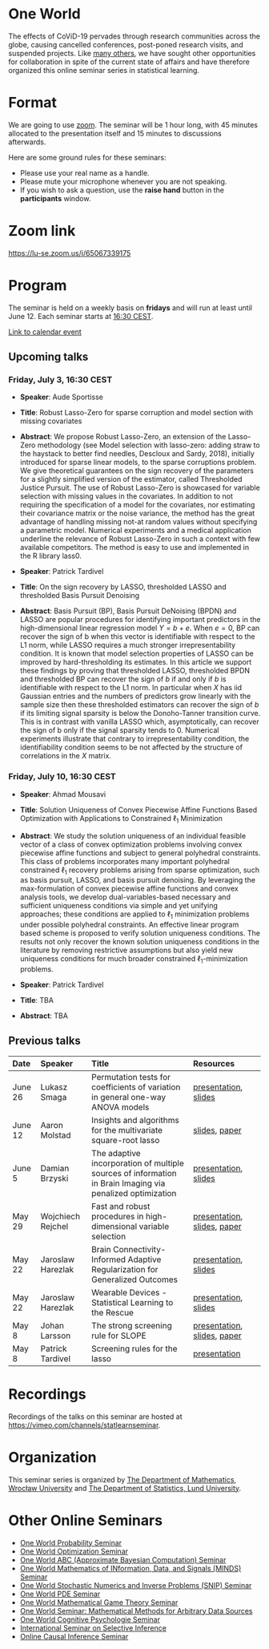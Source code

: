 <script type="text/x-mathjax-config">
  MathJax.Hub.Config({
    tex2jax: {
      inlineMath: [ ['$','$'], ["\\(","\\)"] ],
      processEscapes: true
    }
  });
</script>
<script
  type="text/javascript"
  charset="utf-8"
  src="https://cdn.mathjax.org/mathjax/latest/MathJax.js?config=TeX-AMS-MML_HTMLorMML"
>
</script>
<script
  type="text/javascript"
  charset="utf-8"
  src="https://vincenttam.github.io/javascripts/MathJaxLocal.js"
>
</script>

# One World

The effects of CoViD-19 pervades through research communities across the globe,
causing cancelled conferences, post-poned research visits, and suspended
projects. Like [many others](#other-one-world-seminars), we have sought 
other opportunities for collaboration in spite of the current state of
affairs and have therefore organized this online seminar 
series in statistical learning.

# Format

We are going to use [zoom](https://zoom.us/). The seminar will be 1 hour
long, with 45 minutes allocated to the presentation itself and 15 minutes to
discussions afterwards. 

Here are some ground rules for these seminars:

- Please use your real name as a handle.
- Please mute your microphone whenever you are not speaking.
- If you wish to ask a question, use the **raise hand** button in the
  **participants** window.

# Zoom link

<https://lu-se.zoom.us/j/65067339175>

# Program

The seminar is held on a weekly basis on **fridays** and will run
at least until June 12. Each seminar starts at
[16:30 CEST](https://www.thetimezoneconverter.com/?t=16%3A30%20pm&tz=Warsaw&).

[Link to calendar event](https://lu-se.zoom.us/meeting/u5Etce6rrTIrHdGmDxIUKT33_HsILcrt6Tui/ics?icsToken=98tyKu-trj0tGdecsR6CR_MMAo_oKOnztlhcgqd6kTv9KhV4VlClCcpRG558AsyG)

## Upcoming talks

### Friday, July 3, 16:30 CEST

- **Speaker**: Aude Sportisse
- **Title**: Robust Lasso-Zero for sparse corruption and model section with missing covariates
- **Abstract**: We propose Robust Lasso-Zero, an extension of the Lasso-Zero methodology (see Model selection with lasso-zero: adding straw to the haystack to better find needles, Descloux and Sardy, 2018), initially introduced for sparse linear models, to the sparse corruptions problem. We give theoretical guarantees on the sign recovery of the parameters for a slightly simplified version of the estimator, called Thresholded Justice Pursuit. The use of Robust Lasso-Zero is showcased for variable selection with missing values in the covariates. In addition to not requiring the specification of a model for the covariates, nor estimating their covariance matrix or the noise variance, the method has the great advantage of handling missing not-at random values without specifying a parametric model. Numerical experiments and a medical application underline the relevance of Robust Lasso-Zero in such a context with few available competitors. The method is easy to use and implemented in the R library lass0.

- **Speaker**: Patrick Tardivel
- **Title**: On the sign recovery by LASSO, thresholded LASSO and thresholded Basis Pursuit Denoising
- **Abstract**: Basis Pursuit (BP), Basis Pursuit DeNoising (BPDN) and LASSO are popular procedures for identifying important predictors in the high-dimensional linear regression model $Y=b+e$. When $e=0$, BP can recover the sign of b when this vector is identifiable with respect to the L1 norm, while LASSO requires a much stronger irrepresentability condition. It is known that model selection properties of LASSO can be improved by hard-thresholding its estimates. In this article we support these findings by proving that thresholded LASSO, thresholded BPDN and thresholded BP can recover the sign of $b$ if and only if $b$ is identifiable with respect to the L1 norm. In particular when $X$ has iid Gaussian entries and the numbers of predictors grow linearly with the sample size then these thresholded estimators can recover the sign of $b$ if its limiting signal sparsity is below the Donoho-Tanner transition curve. This is in contrast with vanilla LASSO which, asymptotically, can recover the sign of b only if the signal sparsity tends to 0. Numerical experiments illustrate that contrary to irrepresentability condition, the identifiability condition seems to be not affected by the structure of correlations in the $X$ matrix. 

### Friday, July 10, 16:30 CEST

- **Speaker**: Ahmad Mousavi
- **Title**: Solution Uniqueness of Convex Piecewise Affine Functions Based Optimization with Applications to Constrained $\ell_1$ Minimization
- **Abstract**: We study the solution uniqueness of an individual feasible vector of a class of convex optimization problems involving convex piecewise affine functions and subject to general polyhedral constraints. This class of problems incorporates many important polyhedral constrained $\ell_1$ recovery problems arising from sparse optimization, such as basis pursuit, LASSO, and basis pursuit denoising.
By leveraging the max-formulation of convex piecewise affine functions and convex analysis tools, we develop dual-variables-based necessary and sufficient uniqueness conditions via simple and yet unifying approaches; these conditions are applied to $\ell_1$ minimization problems under possible polyhedral constraints. An effective linear program based scheme is proposed to verify solution uniqueness conditions. The results not only recover the known solution uniqueness conditions in the literature by removing restrictive assumptions but also yield new uniqueness conditions for much broader constrained $\ell_1$-minimization problems.

- **Speaker**: Patrick Tardivel
- **Title**: TBA
- **Abstract**: TBA

## Previous talks

| Date    | Speaker           | Title                                                                                                     | Resources                                                                                                                       |     |
| :------ | :---------------- | :-------------------------------------------------------------------------------------------------------- | :------------------------------------------------------------------------------------------------------------------------------ | :-- |
| June 26 | Lukasz Smaga      | Permutation tests for coefficients of variation in general one-way ANOVA models                           | [presentation](https://vimeo.com/433588392), [slides](slides/200626-smaga.pdf)                                                  |     |
| June 12 | Aaron Molstad     | Insights and algorithms for the multivariate square-root lasso                                            | [slides](slides/200612-molstad.pdf), [paper](https://arxiv.org/pdf/1909.05041)                                                  |     |
| June 5  | Damian Brzyski    | The adaptive incorporation of multiple sources of information in Brain Imaging via penalized optimization | [presentation](https://vimeo.com/427870917), [slides](slides/200605-brzyski.pdf)                                                |     |
| May 29  | Wojchiech Rejchel | Fast and robust procedures in high-dimensional variable selection                                         | [presentation](https://vimeo.com/424316618), [slides](slides/200529-rejchel.pdf), [paper](https://arxiv.org/abs/1905.05876)     |     |
| May 22  | Jaroslaw Harezlak | Brain Connectivity-Informed Adaptive Regularization for Generalized Outcomes                              | [presentation](https://vimeo.com/421641945), [slides](slides/200522-harezlak-brainimaging.pdf)                                  |     |
| May 22  | Jaroslaw Harezlak | Wearable Devices - Statistical Learning to the Rescue                                                     | [presentation](https://vimeo.com/421640615), [slides](slides/200522-harezlak-accelerometry.pdf)                                 |     |
| May 8   | Johan Larsson     | The strong screening rule for SLOPE                                                                       | [presentation](https://vimeo.com/416633997), [slides](slides/200508-johanlarsson.pdf), [paper](http://arxiv.org/abs/2005.03730) |     |
| May 8   | Patrick Tardivel  | Screening rules for the lasso                                                                             | [presentation](https://vimeo.com/416630058)                                                                                     |     |

# Recordings

Recordings of the talks on this seminar are hosted at
<https://vimeo.com/channels/statlearnseminar>.

# Organization

This seminar series is organized by 
[The Department of Mathematics, Wrocław University](https://www.math.uni.wroc.pl) and 
[The Department of Statistics, Lund University](https://stat.lu.se).

# Other Online Seminars

- [One World Probability Seminar](https://www.wim.uni-mannheim.de/doering/one-world/)
- [One World Optimization Seminar](https://owos.univie.ac.at/)
- [One World ABC (Approximate Bayesian Computation) Seminar](https://warwick.ac.uk/fac/sci/statistics/news/upcoming-seminars/abcworldseminar)
- [One World Mathematics of INformation, Data, and Signals (MINDS) Seminar](https://sites.google.com/view/minds-seminar/home)
- [One World Stochastic Numerics and Inverse Problems (SNIP) Seminar](https://www.icms.org.uk/V_SNIPS.php)
- [One World PDE Seminar](https://people.bath.ac.uk/mw2319/owpde/)
- [One World Mathematical Game Theory Seminar](https://gametheorynetwork.com/one-world-game-theory-seminar/)
- [One World Seminar: Mathematical Methods for Arbitrary Data Sources](http://www.nonlocal-methods.eu/oneworld/)
- [One World Cognitive Psychologie Seminar](https://www.sowi.uni-mannheim.de/en/erdfelder/research/one-world-cps/)
- [International Seminar on Selective Inference](https://www.selectiveinferenceseminar.com)
- [Online Causal Inference Seminar](https://sites.google.com/view/ocis/home)

